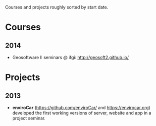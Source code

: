 Courses and projects roughly sorted by start date.

# Courses

## 2014

* Geosoftware II seminars @ ifgi: http://geosoft2.github.io/

# Projects

## 2013

* **enviroCar** (https://github.com/enviroCar/ and https://envirocar.org) developed the first working versions of server, website and app in a project seminar.


